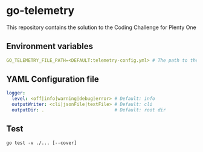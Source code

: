 # go-telemetry

This repository contains the solution to the Coding Challenge for Plenty One

## Environment variables

```YAML
GO_TELEMETRY_FILE_PATH=<DEFAULT:telemetry-config.yml> # The path to the go-telemetry configuration YAML file. Default location is project root.
```

## YAML Configuration file

```YAML
logger:
  level: <off|info|warning|debug|error> # Default: info
  outputWriter: <cli|jsonFile|textFile> # Default: cli
  outputDir: .                          # Default: root dir
```

## Test

`go test -v ./... [--cover]`
